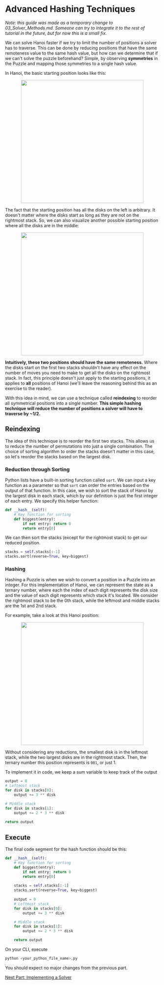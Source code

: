 # Advanced Hashing Techniques
_Note: this guide was made as a temporary change to 03_Solver_Methods.md. Someone can try to integrate it to the rest of tutorial in the future, but for now this is a small fix._

We can solve Hanoi faster if we try to limit the number of positions a solver has to traverse. This can be done by reducing positions that have the same remoteness value to the same hash value, but how can we determine that if we can't solve the puzzle beforehand? Simple, by observing __symmetries__ in the Puzzle and mapping those symmetries to a single hash value.

In Hanoi, the basic starting position looks like this:

<p align="center">
<img src='assets/HanoiSym1.png' width=400>
</p>

The fact that the starting position has all the disks on the left is arbitrary. It doesn't matter where the disks start as long as they are not on the rightmost stack. So, we can also visualize another possible starting position where all the disks are in the middle:

<p align="center">
<img src='assets/HanoiSym2.png' width=400>
</p>

**Intuitively, these two positions should have the same remoteness.** Where the disks start on the first two stacks shouldn't have any effect on the number of moves you need to make to get all the disks on the rightmost stack. In fact, this principle doesn't just apply to the starting positions, it applies to __all__ positions of Hanoi (we'll leave the reasoning behind this as an exercise to the reader).

With this idea in mind, we can use a technique called __reindexing__ to reorder all symmetrical positions into a single number. __This simple hashing technique will reduce the number of positions a solver will have to traverse by ~1/2.__

## Reindexing
The idea of this technique is to reorder the first two stacks. This allows us to reduce the number of permutations into just a single combination. The choice of sorting algorithm to order the stacks doesn't matter in this case, so let's reorder the stacks based on the largest disk.

### Reduction through Sorting
Python lists have a built-in sorting function called `sort`. We can input a key function as a parameter so that `sort` can order the entries based on the output of that function. In this case, we wish to sort the stack of Hanoi by the largest disk in each stack, which by our definition is just the first integer of each entry. We specify this helper function:
```python
def __hash__(self):
	# Key function for sorting
	def biggest(entry):
		if not entry: return 0
		return entry[0]
```

We can then sort the stacks (except for the rightmost stack) to get our reduced position.
```python
stacks = self.stacks[:-1]
stacks.sort(reverse=True, key=biggest)
```

### Hashing
Hashing a Puzzle is when we wish to convert a position in a Puzzle into an integer. For this implementation of Hanoi, we can represent the state as a ternary number, where each the index of each digit represents the disk size and the value of each digit represents which stack it's located. We consider the rightmost stack to be the 0th stack, while the leftmost and middle stacks are the 1st and 2nd stack. 

For example, take a look at this Hanoi position:
<p align="center">
<img src='assets/HanoiExample.PNG' width=400>
</p>

Without considering any reductions, the smallest disk is in the leftmost stack, while the two largest disks are in the rightmost stack. Then, the ternary number this position represents is `001`, or just 1.

To implement it in code, we keep a sum variable to keep track of the output
```python	
output = 0
# Leftmost stack
for disk in stacks[0]:
	output += 3 ** disk

# Middle stack
for disk in stacks[1]:
	output += 2 * 3 ** disk
	
return output
```
## Execute
The final code segment for the hash function should be this:
```python
def __hash__(self):
	# Key function for sorting
	def biggest(entry):
		if not entry: return 0
		return entry[0]
		
	stacks = self.stacks[:-1]
	stacks.sort(reverse=True, key=biggest)
	
	output = 0
	# Leftmost stack
	for disk in stacks[0]:
		output += 3 ** disk

	# Middle stack
	for disk in stacks[1]:
		output += 2 * 3 ** disk

	return output
```

On your CLI, execute
```bash
python <your_python_file_name>.py
```
You should expect no major changes from the previous part.

[Next Part: Implementing a Solver](04_Solver_Prerequisites.md)
